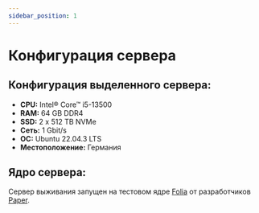 ```yaml
---
sidebar_position: 1
---
```


# Конфигурация сервера

## Конфигурация выделенного сервера:
- **CPU:** Intel® Core™ i5-13500
- **RAM:** 64 GB DDR4
- **SSD:** 2 x 512 TB NVMe
- **Сеть:** 1 Gbit/s
- **ОС:** Ubuntu 22.04.3 LTS
- **Местоположение:** Германия

## Ядро сервера:
Сервер выживания запущен на тестовом ядре [Folia](https://papermc.io/software/folia) от разработчиков [Paper](https://papermc.io/).